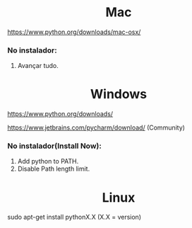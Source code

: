 <h1 align=center> Mac</h1>

https://www.python.org/downloads/mac-osx/
 
### No instalador:
1. Avançar tudo.

<h1 align=center> Windows</h1>

https://www.python.org/downloads/

https://www.jetbrains.com/pycharm/download/  (Community)

### No instalador(Install Now):
1.  Add python to PATH.
2. Disable Path length limit.


<h1 align=center> Linux</h1>

sudo apt-get install pythonX.X (X.X = version)